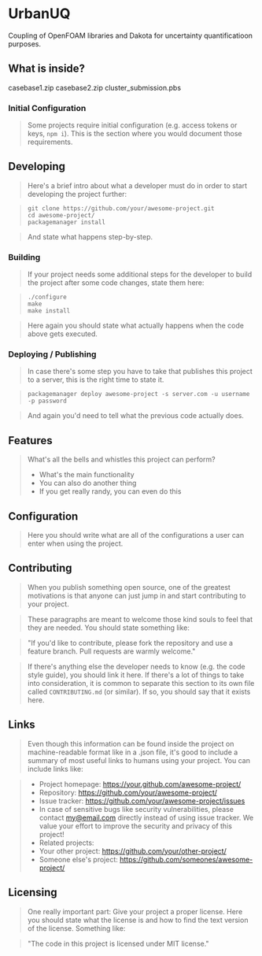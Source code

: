 <!--![Logo of the project](https://raw.githubusercontent.com/jehna/readme-best-practices/master/sample-logo.png)-->

# UrbanUQ

Coupling of OpenFOAM libraries and Dakota for uncertainty quantificatioon purposes. 

## What is inside?

casebase1.zip
casebase2.zip
cluster_submission.pbs


### Initial Configuration

> Some projects require initial configuration (e.g. access tokens or keys, `npm i`).
> This is the section where you would document those requirements.

## Developing

> Here's a brief intro about what a developer must do in order to start developing
> the project further:

> ```shell
> git clone https://github.com/your/awesome-project.git
> cd awesome-project/
> packagemanager install
> ```

> And state what happens step-by-step.

### Building

> If your project needs some additional steps for the developer to build the
> project after some code changes, state them here:

> ```shell
> ./configure
> make
> make install
> ```

> Here again you should state what actually happens when the code above gets
> executed.

### Deploying / Publishing

> In case there's some step you have to take that publishes this project to a
> server, this is the right time to state it.

> ```shell
> packagemanager deploy awesome-project -s server.com -u username -p password
> ```

> And again you'd need to tell what the previous code actually does.

## Features

> What's all the bells and whistles this project can perform?
> * What's the main functionality
> * You can also do another thing
> * If you get really randy, you can even do this

## Configuration

> Here you should write what are all of the configurations a user can enter when
> using the project.

## Contributing

> When you publish something open source, one of the greatest motivations is that
> anyone can just jump in and start contributing to your project.

> These paragraphs are meant to welcome those kind souls to feel that they are
> needed. You should state something like:

> "If you'd like to contribute, please fork the repository and use a feature
> branch. Pull requests are warmly welcome."

> If there's anything else the developer needs to know (e.g. the code style
> guide), you should link it here. If there's a lot of things to take into
> consideration, it is common to separate this section to its own file called
> `CONTRIBUTING.md` (or similar). If so, you should say that it exists here.

## Links

> Even though this information can be found inside the project on machine-readable
> format like in a .json file, it's good to include a summary of most useful
> links to humans using your project. You can include links like:

> - Project homepage: https://your.github.com/awesome-project/
> - Repository: https://github.com/your/awesome-project/
> - Issue tracker: https://github.com/your/awesome-project/issues
> - In case of sensitive bugs like security vulnerabilities, please contact
    my@email.com directly instead of using issue tracker. We value your effort
    to improve the security and privacy of this project!
> - Related projects:
> - Your other project: https://github.com/your/other-project/
> - Someone else's project: https://github.com/someones/awesome-project/


## Licensing

> One really important part: Give your project a proper license. Here you should
> state what the license is and how to find the text version of the license.
> Something like:

> "The code in this project is licensed under MIT license."
